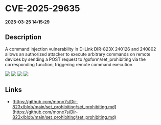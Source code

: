 # CVE-2025-29635

**2025-03-25 14:15:29**

## Description
A command injection vulnerability in D-Link DIR-823X 240126 and 240802 allows an authorized attacker to execute arbitrary commands on remote devices by sending a POST request to /goform/set_prohibiting via the corresponding function, triggering remote command execution.

![](https://img.shields.io/static/v1?label=Exploit&message=Yes&color=red)
![](https://img.shields.io/static/v1?label=Score&message=8.8&color=red)
![](https://img.shields.io/static/v1?label=Severity&message=HIGH&color=red)
![](https://img.shields.io/static/v1?label=CWE&message=RCE&color=green)

## Links
- [https://github.com/mono7s/Dir-823x/blob/main/set_prohibiting/set_prohibiting.md](https://github.com/mono7s/Dir-823x/blob/main/set_prohibiting/set_prohibiting.md)
